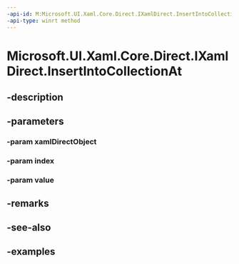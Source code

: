 ```yaml
---
-api-id: M:Microsoft.UI.Xaml.Core.Direct.IXamlDirect.InsertIntoCollectionAt(Microsoft.UI.Xaml.Core.Direct.XamlDirectObject,System.UInt32,Microsoft.UI.Xaml.Core.Direct.XamlDirectObject)
-api-type: winrt method
---
```


<!-- Method syntax.
public void IXamlDirect.InsertIntoCollectionAt(XamlDirectObject xamlDirectObject, UInt32 index, XamlDirectObject value)
-->

# Microsoft.UI.Xaml.Core.Direct.IXamlDirect.InsertIntoCollectionAt

## -description

## -parameters
### -param xamlDirectObject

### -param index

### -param value

## -remarks

## -see-also

## -examples

